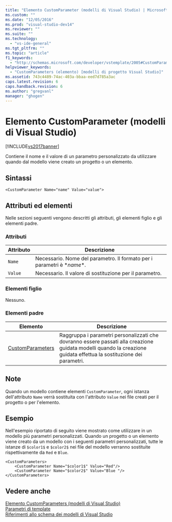 ```yaml
---
title: "Elemento CustomParameter (modelli di Visual Studio) | Microsoft Docs"
ms.custom: ""
ms.date: "12/05/2016"
ms.prod: "visual-studio-dev14"
ms.reviewer: ""
ms.suite: ""
ms.technology: 
  - "vs-ide-general"
ms.tgt_pltfrm: ""
ms.topic: "article"
f1_keywords: 
  - "http://schemas.microsoft.com/developer/vstemplate/2005#CustomParameter"
helpviewer_keywords: 
  - "CustomParameters (elemento) [modelli di progetto Visual Studio]"
ms.assetid: 743c4489-74ac-403a-bbaa-eed7d785a3ac
caps.latest.revision: 6
caps.handback.revision: 6
ms.author: "gregvanl"
manager: "ghogen"
---
```

# Elemento CustomParameter (modelli di Visual Studio)
[!INCLUDE[vs2017banner](../code-quality/includes/vs2017banner.md)]

Contiene il nome e il valore di un parametro personalizzato da utilizzare quando dal modello viene creato un progetto o un elemento.  
  
## Sintassi  
  
```  
<CustomParameter Name="name" Value="value">  
```  
  
## Attributi ed elementi  
 Nelle sezioni seguenti vengono descritti gli attributi, gli elementi figlio e gli elementi padre.  
  
### Attributi  
  
|Attributo|Descrizione|  
|---------------|-----------------|  
|`Name`|Necessario.  Nome del parametro.  Il formato per i parametri è $*name*$.|  
|`Value`|Necessario.  Il valore di sostituzione per il parametro.|  
  
### Elementi figlio  
 Nessuno.  
  
### Elementi padre  
  
|Elemento|Descrizione|  
|--------------|-----------------|  
|[CustomParameters](../extensibility/customparameters-element-visual-studio-templates.md)|Raggruppa i parametri personalizzati che dovranno essere passati alla creazione guidata modelli quando la creazione guidata effettua la sostituzione dei parametri.|  
  
## Note  
 Quando un modello contiene elementi `CustomParameter`, ogni istanza dell'attributo `Name` verrà sostituita con l'attributo `Value` nei file creati per il progetto o per l'elemento.  
  
## Esempio  
 Nell'esempio riportato di seguito viene mostrato come utilizzare in un modello più parametri personalizzati.  Quando un progetto o un elemento viene creato da un modello con i seguenti parametri personalizzati, tutte le istanze di `$color1$` e `$color2$` nei file del modello verranno sostituite rispettivamente da `Red` e `Blue`.  
  
```  
<CustomParameters>  
    <CustomParameter Name="$color1$" Value="Red"/>  
    <CustomParameter Name="$color2$" Value="Blue "/>  
</CustomParameters>  
```  
  
## Vedere anche  
 [Elemento CustomParameters \(modelli di Visual Studio\)](../extensibility/customparameters-element-visual-studio-templates.md)   
 [Parametri di template](../ide/template-parameters.md)   
 [Riferimenti allo schema dei modelli di Visual Studio](../extensibility/visual-studio-template-schema-reference.md)